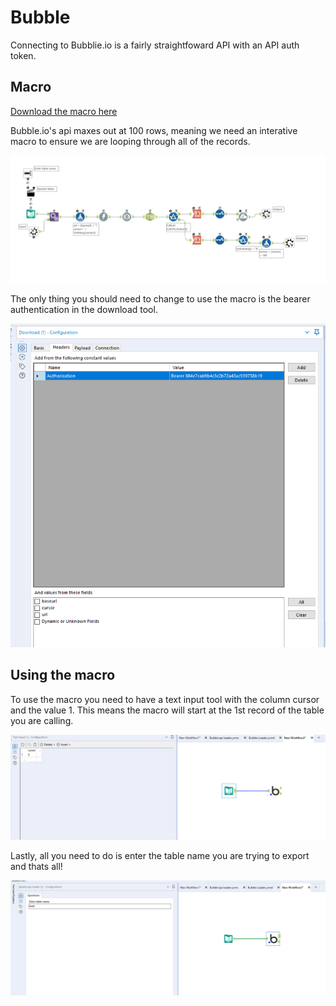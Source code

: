 # Bubble

Connecting to Bubblie.io is a fairly straightfoward API with an API auth token. 

## Macro

[Download the macro here](./assets/bubble/Bubble_api_loader.yxmc.zip)


Bubble.io's api maxes out at 100 rows, meaning we need an interative macro to ensure we are looping through all of the records. 

![macro](./assets/bubble/macro.png)


The only thing you should need to change to use the macro is the bearer authentication in the download tool. 

![bearer](./assets/bubble/bearer.png)


## Using the macro

To use the macro you need to have a text input tool with the column cursor and the value 1. This means the macro will start at the 1st record of the table you are calling.

![cursor](./assets/bubble/cursor.png)

Lastly, all you need to do is enter the table name you are trying to export and thats all! 

![table](./assets/bubble/table.png)
